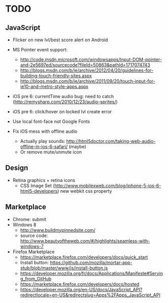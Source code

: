 ﻿# TODO

## JavaScript
- Flicker on new lvl/best score alert on Android
- MS Pointer event support:
    - http://code.msdn.microsoft.com/windowsapps/Input-DOM-pointer-and-2e5697ed/sourcecode?fileId=50863&pathId=1717074743
    - http://blogs.msdn.com/b/ie/archive/2012/04/20/guidelines-for-building-touch-friendly-sites.aspx
    - http://blogs.msdn.com/b/ie/archive/2011/09/20/touch-input-for-ie10-and-metro-style-apps.aspx

- iOS pre 6: currentTime audio bug: need to catch (http://remysharp.com/2010/12/23/audio-sprites/)
- iOS pre 6: click/hover on locked lvl create error
- Use local font-face not Google Fonts
- Fix iOS mess with offline audio
    - Actually play sounds: http://html5doctor.com/taking-web-audio-offline-in-ios-6-safari/ (maybe)
    - Or remove mute/unmute icon

## Design
- Retina graphics + retina icons
    - CSS Image Set (http://www.mobilexweb.com/blog/iphone-5-ios-6-html5-developers) new webkit css property

## Marketplace
- Chrome: submit
- Windows 8
    - http://www.buildmypinnedsite.com/
    - source code: http://www.beautyoftheweb.com/#/highlights/seamless-with-windows-7
- Firefox Marketplace
    - https://marketplace.firefox.com/developers/docs/quick_start
    - Install button: https://github.com/mozilla/mortar-app-stub/blob/master/www/js/install-button.js
    - https://developer.mozilla.org/fr/docs/Applications/Manifeste#Serving_from_GitHub
    - https://marketplace.firefox.com/developers/docs/hosted
    - https://developer.mozilla.org/en-US/docs/JavaScript_API?redirectlocale=en-US&redirectslug=Apps%2FApps_JavaScript_API

